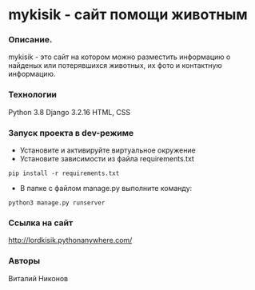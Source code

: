 # mykisik - сайт помощи животным
### Описание.
mykisik - это сайт на котором можно разместить информацию о найденых или потерявшихся животных, их фото и контактную информацию.
### Технологии
Python 3.8
Django 3.2.16
HTML, CSS
### Запуск проекта в dev-режиме
- Установите и активируйте виртуальное окружение
- Установите зависимости из файла requirements.txt
```
pip install -r requirements.txt
``` 
- В папке с файлом manage.py выполните команду:
```
python3 manage.py runserver
```
### Ссылка на сайт
http://lordkisik.pythonanywhere.com/
### Авторы
Виталий Никонов
